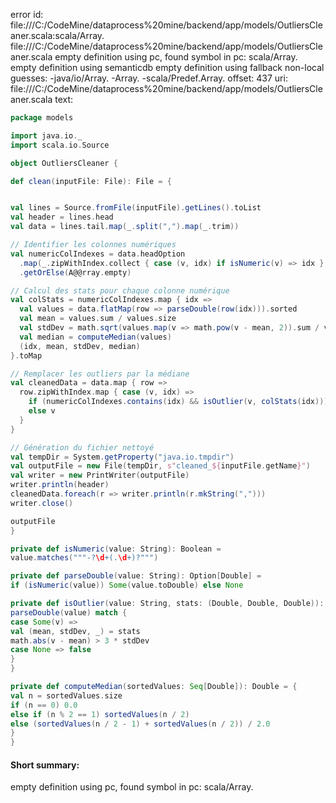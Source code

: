 error id: file:///C:/CodeMine/dataprocess%20mine/backend/app/models/OutliersCleaner.scala:scala/Array.
file:///C:/CodeMine/dataprocess%20mine/backend/app/models/OutliersCleaner.scala
empty definition using pc, found symbol in pc: scala/Array.
empty definition using semanticdb
empty definition using fallback
non-local guesses:
	 -java/io/Array.
	 -Array.
	 -scala/Predef.Array.
offset: 437
uri: file:///C:/CodeMine/dataprocess%20mine/backend/app/models/OutliersCleaner.scala
text:
```scala
package models

import java.io._
import scala.io.Source

object OutliersCleaner {

def clean(inputFile: File): File = {


val lines = Source.fromFile(inputFile).getLines().toList
val header = lines.head
val data = lines.tail.map(_.split(",").map(_.trim))

// Identifier les colonnes numériques
val numericColIndexes = data.headOption
  .map(_.zipWithIndex.collect { case (v, idx) if isNumeric(v) => idx })
  .getOrElse(A@@rray.empty)

// Calcul des stats pour chaque colonne numérique
val colStats = numericColIndexes.map { idx =>
  val values = data.flatMap(row => parseDouble(row(idx))).sorted
  val mean = values.sum / values.size
  val stdDev = math.sqrt(values.map(v => math.pow(v - mean, 2)).sum / values.size)
  val median = computeMedian(values)
  (idx, mean, stdDev, median)
}.toMap

// Remplacer les outliers par la médiane
val cleanedData = data.map { row =>
  row.zipWithIndex.map { case (v, idx) =>
    if (numericColIndexes.contains(idx) && isOutlier(v, colStats(idx))) colStats(idx)._3.toString
    else v
  }
}

// Génération du fichier nettoyé
val tempDir = System.getProperty("java.io.tmpdir")
val outputFile = new File(tempDir, s"cleaned_${inputFile.getName}")
val writer = new PrintWriter(outputFile)
writer.println(header)
cleanedData.foreach(r => writer.println(r.mkString(",")))
writer.close()

outputFile
}

private def isNumeric(value: String): Boolean =
value.matches("""-?\d+(.\d+)?""")

private def parseDouble(value: String): Option[Double] =
if (isNumeric(value)) Some(value.toDouble) else None

private def isOutlier(value: String, stats: (Double, Double, Double)): Boolean = {
parseDouble(value) match {
case Some(v) =>
val (mean, stdDev, _) = stats
math.abs(v - mean) > 3 * stdDev
case None => false
}
}

private def computeMedian(sortedValues: Seq[Double]): Double = {
val n = sortedValues.size
if (n == 0) 0.0
else if (n % 2 == 1) sortedValues(n / 2)
else (sortedValues(n / 2 - 1) + sortedValues(n / 2)) / 2.0
}
}
```


#### Short summary: 

empty definition using pc, found symbol in pc: scala/Array.